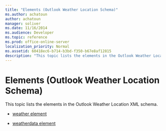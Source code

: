 ```yaml
---
title: "Elements (Outlook Weather Location Schema)"
ms.author: achatoun
author: achatoun
manager: soliver
ms.date: 11/16/2014
ms.audience: Developer
ms.topic: reference
ms.prod: office-online-server
localization_priority: Normal
ms.assetid: 60418ec6-b714-b3bd-f350-b67e8af12815
description: "This topic lists the elements in the Outlook Weather Location XML schema."
---
```


# Elements (Outlook Weather Location Schema)

This topic lists the elements in the Outlook Weather Location XML schema.
  
- [weather element](weather-element-weatherdata-elementoutlook-weather-location-schema.md)
    
- [weatherdata element](weatherdata-element-outlook-weather-location-schema.md)
    

